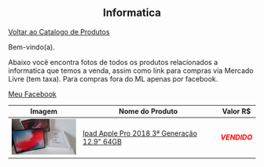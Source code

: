 <center><h2> Informatica</h2></center>

<!--<center><img src="../../../img/muambas/wargames/.jpg" width="350"></center>-->

>

[Voltar ao Catalogo de Produtos](../index.md)

Bem-vindo(a).

Abaixo você encontra fotos de todos os produtos relacionados a informatica que temos a venda, assim como link para compras via Mercado Livre (tem taxa). Para compras fora do ML apenas por facebook.

[Meu Facebook](https://www.facebook.com/bruno.p.longo)

|Imagem|Nome do Produto| Valor R$|
|--|--|--|
|<img src="../../../img/muambas/informatica/ipad/ipadcapa.jpg" width="150">|[Ipad Apple Pro 2018 3ª Generação 12.9" 64GB](./ipad.md)|***<span style="color: red;"> VENDIDO </span>***|